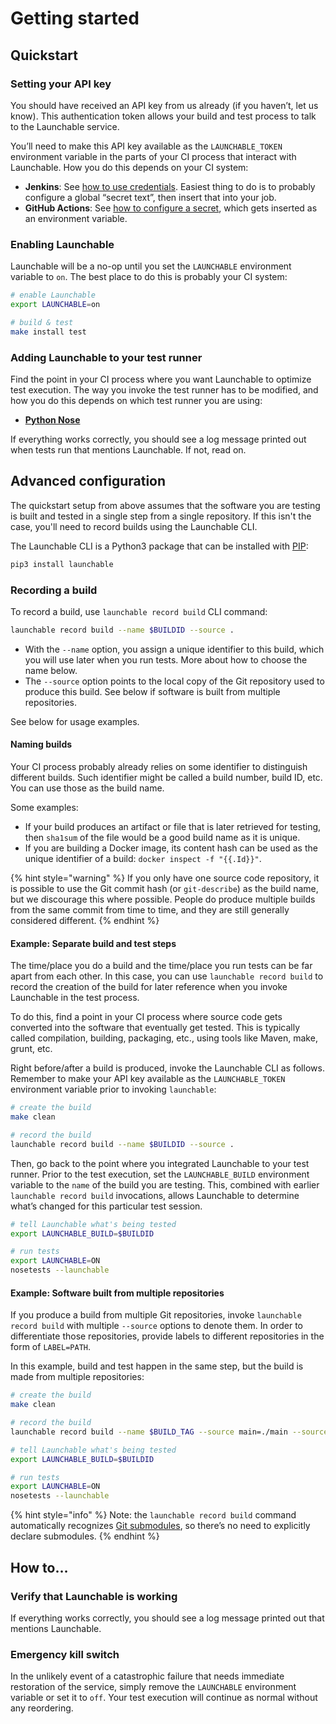 # Getting started

## Quickstart

### Setting your API key

You should have received an API key from us already \(if you haven’t, let us know\). This authentication token allows your build and test process to talk to the Launchable service.

You’ll need to make this API key available as the `LAUNCHABLE_TOKEN` environment variable in the parts of your CI process that interact with Launchable. How you do this depends on your CI system:

* **Jenkins**: See [how to use credentials](https://support.cloudbees.com/hc/en-us/articles/203802500-Injecting-Secrets-into-Jenkins-Build-Jobs). Easiest thing to do is to probably configure a global “secret text”, then insert that into your job.
* **GitHub Actions**: See [how to configure a secret](https://docs.github.com/en/free-pro-team@latest/actions/reference/encrypted-secrets), which gets inserted as an environment variable.

### Enabling Launchable

Launchable will be a no-op until you set the `LAUNCHABLE` environment variable to `on`. The best place to do this is probably your CI system:

```bash
# enable Launchable
export LAUNCHABLE=on

# build & test
make install test
```

### Adding Launchable to your test runner

Find the point in your CI process where you want Launchable to optimize test execution. The way you invoke the test runner has to be modified, and how you do this depends on which test runner you are using:

* [**Python Nose**](integrations/nose-python.md)

If everything works correctly, you should see a log message printed out when tests run that mentions Launchable. If not, read on.

## Advanced configuration

The quickstart setup from above assumes that the software you are testing is built and tested in a single step from a single repository. If this isn't the case, you'll need to record builds using the Launchable CLI.

The Launchable CLI is a Python3 package that can be installed with [PIP](https://pypi.org/):

```bash
pip3 install launchable
```

### Recording a build

To record a build, use `launchable record build` CLI command:

```bash
launchable record build --name $BUILDID --source .
```

* With the `--name` option, you assign a unique identifier to this build, which you will use later when you run tests. More about how to choose the name below.
* The `--source` option points to the local copy of the Git repository used to produce this build. See below if software is built from multiple repositories.

See below for usage examples.

#### Naming builds

Your CI process probably already relies on some identifier to distinguish different builds. Such identifier might be called a build number, build ID, etc. You can use those as the build name.

Some examples:

* If your build produces an artifact or file that is later retrieved for testing, then `sha1sum` of the file would be a good build name as it is unique.
* If you are building a Docker image, its content hash can be used as the unique identifier of a build: `docker inspect -f "{{.Id}}"`.

{% hint style="warning" %}
If you only have one source code repository, it is possible to use the Git commit hash \(or `git-describe`\) as the build name, but we discourage this where possible. People do produce multiple builds from the same commit from time to time, and they are still generally considered different.
{% endhint %}

#### Example: Separate build and test steps

The time/place you do a build and the time/place you run tests can be far apart from each other. In this case, you can use `launchable record build` to record the creation of the build for later reference when you invoke Launchable in the test process.

To do this, find a point in your CI process where source code gets converted into the software that eventually get tested. This is typically called compilation, building, packaging, etc., using tools like Maven, make, grunt, etc.

Right before/after a build is produced, invoke the Launchable CLI as follows. Remember to make your API key available as the `LAUNCHABLE_TOKEN` environment variable prior to invoking `launchable`:

```bash
# create the build
make clean

# record the build
launchable record build --name $BUILDID --source .
```

Then, go back to the point where you integrated Launchable to your test runner. Prior to the test execution, set the `LAUNCHABLE_BUILD` environment variable to the `name` of the build you are testing. This, combined with earlier `launchable record build` invocations, allows Launchable to determine what’s changed for this particular test session.

```bash
# tell Launchable what's being tested
export LAUNCHABLE_BUILD=$BUILDID

# run tests
export LAUNCHABLE=ON
nosetests --launchable
```

#### Example: Software built from multiple repositories

If you produce a build from multiple Git repositories, invoke `launchable record build` with multiple `--source` options to denote them. In order to differentiate those repositories, provide labels to different repositories in the form of `LABEL=PATH`.

In this example, build and test happen in the same step, but the build is made from multiple repositories:

```bash
# create the build
make clean

# record the build
launchable record build --name $BUILD_TAG --source main=./main --source lib=./main/lib

# tell Launchable what's being tested
export LAUNCHABLE_BUILD=$BUILDID

# run tests
export LAUNCHABLE=ON
nosetests --launchable
```

{% hint style="info" %}
Note: the `launchable record build` command automatically recognizes [Git submodules](https://www.git-scm.com/book/en/v2/Git-Tools-Submodules), so there’s no need to explicitly declare submodules.
{% endhint %}

## How to…

### Verify that Launchable is working

If everything works correctly, you should see a log message printed out that mentions Launchable.

### Emergency kill switch

In the unlikely event of a catastrophic failure that needs immediate restoration of the service, simply remove the `LAUNCHABLE` environment variable or set it to `off`. Your test execution will continue as normal without any reordering.

